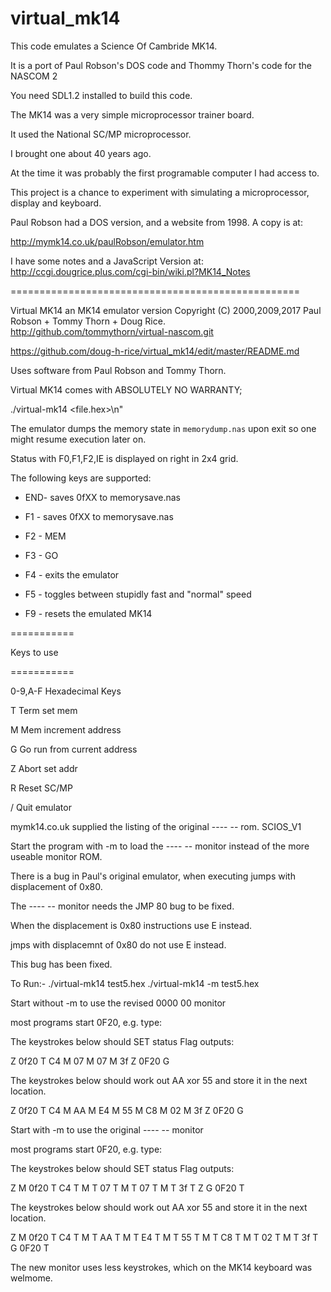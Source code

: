 # virtual_mk14

This code emulates a Science Of Cambride MK14.

It is a port of Paul Robson's DOS code and Thommy Thorn's code for the NASCOM 2

You need SDL1.2 installed to build this code.

The MK14 was a very simple microprocessor trainer board. 

It used the National SC/MP microprocessor.

I brought one about 40 years ago.

At the time it was probably the first programable computer I had access to.

This project is a chance to experiment with simulating a microprocessor, display and keyboard.

Paul Robson had a DOS version, and a website from 1998. A copy is at: 

http://mymk14.co.uk/paulRobson/emulator.htm

I have some notes and a JavaScript Version at:
http://ccgi.dougrice.plus.com/cgi-bin/wiki.pl?MK14_Notes

==================================================

Virtual MK14  an MK14 emulator version 
Copyright (C) 2000,2009,2017  Paul Robson + Tommy Thorn + Doug Rice.
http://github.com/tommythorn/virtual-nascom.git

https://github.com/doug-h-rice/virtual_mk14/edit/master/README.md

Uses software from Paul Robson and Tommy Thorn.

Virtual MK14 comes with ABSOLUTELY NO WARRANTY; 

./virtual-mk14 <file.hex>\n"

The emulator dumps the memory state in `memorydump.nas`
upon exit so one might resume execution later on.

Status with  F0,F1,F2,IE is displayed on right in 2x4 grid.

The following keys are supported:

* END- saves 0fXX to memorysave.nas 

* F1 - saves 0fXX to memorysave.nas 

* F2 - MEM 

* F3 - GO 

* F4 - exits the emulator

* F5 - toggles between stupidly fast and "normal" speed

* F9 - resets the emulated MK14

===========

Keys to use

===========

0-9,A-F Hexadecimal Keys

T       Term	set mem  

M       Mem	increment address 

G       Go		run from current address

Z       Abort	set addr 

R       Reset SC/MP

/       Quit emulator


mymk14.co.uk supplied the listing of the original ---- -- rom. SCIOS_V1

Start the program with -m to load the ---- -- monitor instead of the more useable monitor ROM.

There is a bug in Paul's original emulator, when executing jumps with displacement of 0x80.

The ---- -- monitor needs the JMP 80 bug to be fixed.

When the displacement is 0x80 instructions use E instead. 

jmps with displacemnt of 0x80 do not use E instead.

This bug has been fixed.

To Run:-
./virtual-mk14      test5.hex
./virtual-mk14 -m   test5.hex

Start without -m to use the revised 0000 00 monitor

most programs start 0F20, e.g. type: 

The keystrokes below should SET status Flag outputs:

Z 0f20 T C4 M 07 M 07 M 3f Z 0F20 G 		

The keystrokes below should work out AA xor 55 and store it in the next location.

Z 0f20 T C4 M AA M E4 M 55 M C8 M 02 M 3f Z 0F20 G 

		    
Start with -m to use the original ---- -- monitor

most programs start 0F20, e.g. type: 

The keystrokes below should SET status Flag outputs:

Z M 0f20 T C4 T M T 07 T M T 07 T M T 3f T Z G 0F20 T 

The keystrokes below should work out AA xor 55 and store it in the next location.

Z M 0f20 T C4 T M T AA T M T E4 T M T 55 T M T C8 T M T 02 T M T 3f T G 0F20 T 

The new monitor uses less keystrokes, which on the MK14 keyboard was welmome.
